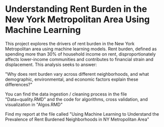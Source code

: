 #  Understanding Rent Burden in the New York Metropolitan Area Using Machine Learning
This project explores the drivers of rent burden in the New York Metropolitan area using machine learning models. Rent burden, defined as spending more than 30% of household income on rent, disproportionately affects lower-income communities and contributes to financial strain and displacement. This analysis seeks to answer:

"Why does rent burden vary across different neighborhoods, and what demographic, environmental, and economic factors explain these differences?"

You can find the data ingestion / cleaning process in the file "Data+quality.RMD" and the code for algorithms, cross validation, and visualization in "Algos.RMD"

Find my report at the file called "Using Machine Learning to Understand the Prevalence of Rent Burdened Neighborhoods in NY Metropolitan Area"

